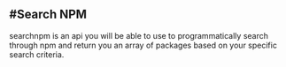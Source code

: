 #Search NPM 
--- 
searchnpm is an api you will be able to use to programmatically search through npm and
return you an array of packages based on your specific search criteria. 


